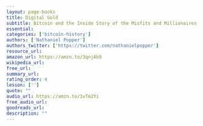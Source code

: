 ```yaml
---
layout: page-books
title: Digital Gold
subtitle: Bitcoin and the Inside Story of the Misfits and Millionaires Trying to Reinvent Money
essential: 
categories: ['bitcoin-history']
authors: ['Nathaniel Popper']
authors_twitter: ['https://twitter.com/nathanielpopper']
resource_url: 
amazon_url: https://amzn.to/3qnjAb9
wikipedia_url: 
free_url: 
summary_url: 
rating_order: 4
lesson: ['']
quote: ""
audio_url: https://amzn.to/3vTm2Yi
free_audio_url: 
goodreads_url: 
description: ""
---
```

